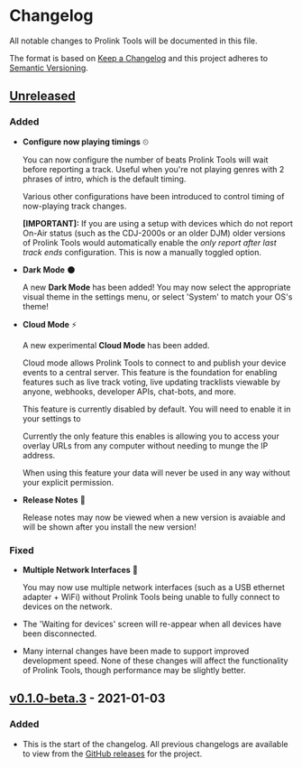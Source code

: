 # Changelog

All notable changes to Prolink Tools will be documented in this file.

The format is based on [Keep a Changelog](http://keepachangelog.com/en/1.0.0/)
and this project adheres to [Semantic Versioning](http://semver.org/spec/v2.0.0.html).

## [Unreleased]

### Added

- **Configure now playing timings** ⏲

  You can now configure the number of beats Prolink Tools will wait before
  reporting a track. Useful when you're not playing genres with 2 phrases of
  intro, which is the default timing.

  Various other configurations have been introduced to control timing of
  now-playing track changes.

  **[IMPORTANT]:** If you are using a setup with devices which do not report
  On-Air status (such as the CDJ-2000s or an older DJM) older versions of
  Prolink Tools would automatically enable the _only report after last track
  ends_ configuration. This is now a manually toggled option.

- **Dark Mode** 🌑

  A new **Dark Mode** has been added! You may now select the appropriate
  visual theme in the settings menu, or select 'System' to match your OS's
  theme!

- **Cloud Mode** ⚡️

  A new experimental **Cloud Mode** has been added.

  Cloud mode allows Prolink Tools to connect to and publish your device events
  to a central server. This feature is the foundation for enabling features
  such as live track voting, live updating tracklists viewable by anyone,
  webhooks, developer APIs, chat-bots, and more.

  This feature is currently disabled by default. You will need to enable it in
  your settings to 

  Currently the only feature this enables is allowing you to access your
  overlay URLs from any computer without needing to munge the IP address.

  When using this feature your data will never be used in any way without your explicit permission.

- **Release Notes** 📒

  Release notes may now be viewed when a new version is avaiable and will be
  shown after you install the new version!

### Fixed

- **Multiple Network Interfaces** 🔌

  You may now use multiple network interfaces (such as a USB ethernet
  adapter + WiFi) without Prolink Tools being unable to fully connect to
  devices on the network.

- The 'Waiting for devices' screen will re-appear when all devices have been
  disconnected.

- Many internal changes have been made to support improved development speed.
  None of these changes will affect the functionality of Prolink Tools, though
  performance may be slightly better.

## [v0.1.0-beta.3] - 2021-01-03

### Added

- This is the start of the changelog. All previous changelogs are available to
  view from the [GitHub
  releases](https://github.com/EvanPurkhiser/prolink-tools/releases) for the
  project.

[Unreleased]: https://github.com/evanpurkhiser/prolink-tools/compare/v0.1.0-beta.3...HEAD
[v0.1.0-beta.3]: https://github.com/evanpurkhiser/prolink-tools/compare/v0.1.0-beta.2...v0.1.0-beta.3
